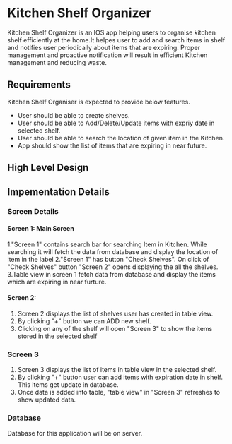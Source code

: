 # Kitchen Shelf Organizer

Kitchen Shelf Organizer is an IOS app helping users to organise kitchen shelf efficiently at the home.It helpes user to add and search items in shelf and notifies user periodically about items that are expiring. Proper management and proactive notification will result in efficient Kitchen management and reducing waste.

## Requirements
Kitchen Shelf Organiser is expected to provide below features.
* User should be able to create shelves.
* User should be able to Add/Delete/Update items with expriy date in selected shelf.
* User should be able to search  the location of given item in the Kitchen.
* App should show the list of items that are expiring in near future.

## High Level Design

 

## Impementation Details
### Screen Details
#### Screen 1:  Main Screen
1."Screen 1" contains search bar for searching Item in Kitchen. While searching it will fetch the data from database and display the location of item in the label
2."Screen 1" has button "Check Shelves". On click of "Check Shelves" button "Screen 2" opens displaying the all the shelves.
3.Table view in screen 1 fetch data from database and display the items which are expiring in near furture.

#### Screen 2:
1. Screen 2 displays the list of shelves user has created in table view.
2. By clicking "+" button we can ADD new shelf.
3. Clicking on any of the shelf will open "Screen 3" to show the items stored in the selected shelf

### Screen 3
1. Screen 3 displays the list of items in table view in the selected shelf.
2. By clicking "+" button user can add items with expiration date in shelf. This items get update in database.
3. Once data is added into table, "table view" in "Screen 3" refreshes to show updated data.

### Database
Database for this application will be on server.
                    





